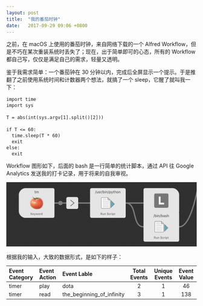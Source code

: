 ```yaml
---
layout: post
title:  "我的番茄时钟"
date:   2017-09-29 09:06 +0800
---
```


之前，在 macOS 上使用的番茄时钟，来自网络下载的一个 Alfred Workflow，但是不巧在某次重装系统时丢失了；现在，出于简单即可的心态，所有的 Workflow 都自己写，仅仅是满足自己的需求，轻量又透明。

鉴于我需求简单：一个番茄钟在 30 分钟以内，完成后全屏显示一个提示。于是推翻了之前使用系统时间和计数器两个想法，就搞了一个 sleep，它醒了就叫我一下：

```
import time
import sys

T = abs(int(sys.argv[1].split()[2]))

if T <= 60:
  time.sleep(T * 60)
  exit
else:
  exit
```

Workflow 图形如下，后面的 bash 是一行简单的统计脚本，通过 API 往 Google Analytics 发送我的打卡记录，用于将来的自我审视。

![tomator timer](/files/2017/09/29/tomator_timer.png)

根据我的输入，大致的数据形式，是如下的样子：

| Event Category | Event Action | Event Lable               | Total Events | Unique Events | Event Value |
| :------------- | :----------- | :------------------------ | :----------: | :-----------: | :---------: |
| timer          | play         | dota                      |      2       |       1       |     46      |
| timer          | read         | the_beginning_of_infinity |      3       |       1       |     138     |

